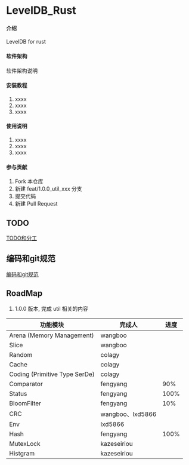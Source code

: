 # LevelDB_Rust

#### 介绍
LevelDB for rust

#### 软件架构
软件架构说明


#### 安装教程

1.  xxxx
2.  xxxx
3.  xxxx

#### 使用说明

1.  xxxx
2.  xxxx
3.  xxxx

#### 参与贡献

1.  Fork 本仓库
2.  新建 feat/1.0.0_util_xxx 分支
3.  提交代码
4.  新建 Pull Request


## TODO
[TODO和分工](doc/TODOList.md)

## 编码和git规范
[编码和git规范](doc/CodeStyle.md)

## RoadMap
1. 1.0.0 版本, 完成 util 相关的内容


| 功能模块                          | 完成人             | 进度   |
|-------------------------------|-----------------|------|
| Arena (Memory Management)     | wangboo         |      |
| Slice                         | wangboo         |      |
| Random                        | colagy          |      |
| Cache                         | colagy          |      |
| Coding (Primitive Type SerDe) | colagy          |      |
| Comparator                    | fengyang        | 90%  |
| Status                        | fengyang        | 100% |
| BloomFilter                   | fengyang        | 10%  |
| CRC                           | wangboo、lxd5866 |      |
| Env                           | lxd5866         |      |
| Hash                          | fengyang         | 100% |
| MutexLock                     | kazeseiriou     |      |
| Histgram                      | kazeseiriou     |      |
